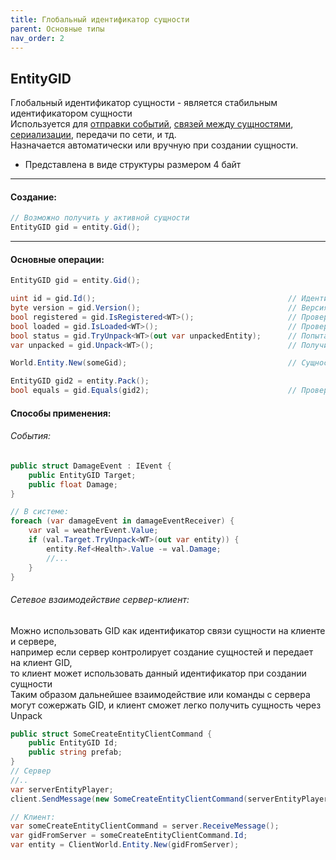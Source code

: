 ```yaml
---
title: Глобальный идентификатор сущности
parent: Основные типы
nav_order: 2
---
```


## EntityGID
Глобальный идентификатор сущности - является стабильным идентификатором сущности   
Используется для [отправки событий](../additional-features/events.md), [связей между сущностями](../additional-features/relations.md), [сериализации](../additional-features/serialization.md), передачи по сети, и тд.  
Назначается автоматически или вручную при создании сущности.  
- Представлена в виде структуры размером 4 байт

___

#### Создание:
```csharp
// Возможно получить у активной сущности
EntityGID gid = entity.Gid();
```

___

#### Основные операции:
```csharp
EntityGID gid = entity.Gid();

uint id = gid.Id();                                           // Идентификатор
byte version = gid.Version();                                 // Версия
bool registered = gid.IsRegistered<WT>();                     // Проверить зарегистрирован ли данный идентификатор в хранилище (сущность может быть не загружена)
bool loaded = gid.IsLoaded<WT>();                             // Проверить загружена ли сущность с таким идентификатором
bool status = gid.TryUnpack<WT>(out var unpackedEntity);      // Попытаться получить активную сущность
var unpacked = gid.Unpack<WT>();                              // Получить активную сущность небезопасно

World.Entity.New(someGid);                                    // Сущность может быть создана с кастомным идентификатором

EntityGID gid2 = entity.Pack();
bool equals = gid.Equals(gid2);                               // Проверить идентичность идентификаторов
```

#### Способы применения:
###### События:
```csharp
public struct DamageEvent : IEvent { 
    public EntityGID Target;
    public float Damage;
}

// В системе:
foreach (var damageEvent in damageEventReceiver) {
    var val = weatherEvent.Value;
    if (val.Target.TryUnpack<WT>(out var entity)) {
        entity.Ref<Health>.Value -= val.Damage;
        //...
    }
}
```

###### Сетевое взаимодействие сервер-клиент:
Можно использовать GID как идентификатор связи сущности на клиенте и сервере,  
например если сервер контролирует создание сущностей и передает на клиент GID,  
то клиент может использовать данный идентификатор при создании сущности  
Таким образом дальнейшее взаимодействие или команды с сервера могут сожержать GID, и клиент сможет легко получить сущность через Unpack
```csharp
public struct SomeCreateEntityClientCommand { 
    public EntityGID Id;
    public string prefab;
}
// Cервер
//.. 
var serverEntityPlayer;
client.SendMessage(new SomeCreateEntityClientCommand(serverEntityPlayer.Gid(), "player"))

// Клиент:
var someCreateEntityClientCommand = server.ReceiveMessage();
var gidFromServer = someCreateEntityClientCommand.Id;
var entity = ClientWorld.Entity.New(gidFromServer);
```